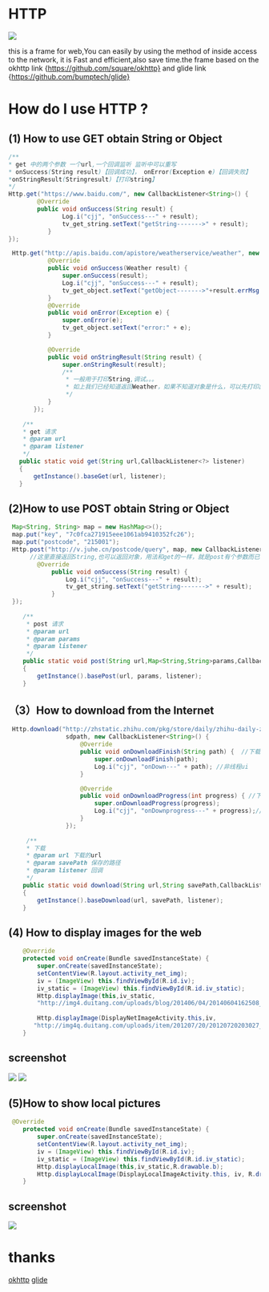 
HTTP
=============================================================
 ![](http://www.apkbus.com/data/attachment/forum/201508/26/162351nes8eqe83hhhbple.jpg)
 
 this is a frame for web,You can easily by using the method of inside access to  the network,
 it is Fast and efficient,also save time.the frame based on the okhttp link 
 {https://github.com/square/okhttp} and glide link {https://github.com/bumptech/glide}
 
 How do I use HTTP ?
======================================================================
 
(1) How to use GET obtain String or Object
-------------------------------------------------------------
 ```java
 /**
 * get 中的两个参数 一个url,一个回调监听 监听中可以重写
 * onSuccess(String result)【回调成功】， onError(Exception e)【回调失败】 
 *onStringResult(Stringresult)【打印string】
 */
 Http.get("https://www.baidu.com/", new CallbackListener<String>() {
         @Override
         public void onSuccess(String result) {
                Log.i("cjj", "onSuccess---" + result);
                tv_get_string.setText("getString------->" + result);
            }
 });
 
  Http.get("http://apis.baidu.com/apistore/weatherservice/weather", new CallbackListener<Weather>() {
            @Override
            public void onSuccess(Weather result) {
                super.onSuccess(result);
                Log.i("cjj", "onSuccess---" + result);
                tv_get_object.setText("getObject------->"+result.errMsg +"------"+result.errNum);
            }
            @Override
            public void onError(Exception e) {
                super.onError(e);
                tv_get_object.setText("error:" + e);
            }

            @Override
            public void onStringResult(String result) {
                super.onStringResult(result);
                /**
                 * 一般用于打印String,调试。。。
                 * 如上我们已经知道返回Weather，如果不知道对象是什么，可以先打印出String,就知道对象是怎样的。。。
                 */
            }
        });
        
     /**
     * get 请求
     * @param url
     * @param listener
     */
    public static void get(String url,CallbackListener<?> listener)
    {
        getInstance().baseGet(url, listener);
    }
 ```
 
(2)How to use POST obtain String or Object
--------------------------------------------------------------------------------------------------
```java
 Map<String, String> map = new HashMap<>();
 map.put("key", "7c0fca271915eee1061ab9410352fc26");
 map.put("postcode", "215001");
 Http.post("http://v.juhe.cn/postcode/query", map, new CallbackListener<String>() {
      //这里直接返回String,也可以返回对象，用法和get的一样，就是post有个参数而已
        @Override
            public void onSuccess(String result) {
                Log.i("cjj", "onSuccess---" + result);
                tv_get_string.setText("getString------->" + result);
            }
 });
 
    /**
     * post 请求
     * @param url
     * @param params
     * @param listener
     */
    public static void post(String url,Map<String,String>params,CallbackListener<?> listener)
    {
        getInstance().basePost(url, params, listener);
    }
 ```
 
 （3）How to download from the Internet
-------------------------------
```java
 Http.download("http://zhstatic.zhihu.com/pkg/store/daily/zhihu-daily-zhihu-2.5.2(382).apk",
                sdpath, new CallbackListener<String>() {
                    @Override
                    public void onDownloadFinish(String path) {  //下载完成 返回下载文件的绝对路径
                        super.onDownloadFinish(path);
                        Log.i("cjj", "onDown---" + path); //非线程ui
                    }

                    @Override
                    public void onDownloadProgress(int progress) { //下载进度回调
                        super.onDownloadProgress(progress);
                        Log.i("cjj", "onDownprogress---" + progress);//非线程ui
                    }
                });
                
     /**
     * 下载
     * @param url 下载的url
     * @param savePath 保存的路径
     * @param listener 回调
     */
    public static void download(String url,String savePath,CallbackListener<?> listener)
    {
        getInstance().baseDownload(url, savePath, listener);
    }
 ```
 (4) How to display images for the web
----------------------------------------------------------
```java
    @Override
    protected void onCreate(Bundle savedInstanceState) {
        super.onCreate(savedInstanceState);
        setContentView(R.layout.activity_net_img);
        iv = (ImageView) this.findViewById(R.id.iv);
        iv_static = (ImageView) this.findViewById(R.id.iv_static);
        Http.displayImage(this,iv_static,
        "http://img4.duitang.com/uploads/blog/201406/04/20140604162508_dtMtN.thumb.700_0.jpeg");
        
        Http.displayImage(DisplayNetImageActivity.this,iv,
       "http://img4q.duitang.com/uploads/item/201207/20/20120720203027_cJHZT.gif");
    }
 ```
screenshot
-------------------------------------------------------------------
![](http://img4.duitang.com/uploads/blog/201406/04/20140604162508_dtMtN.thumb.700_0.jpeg)
![](http://img4q.duitang.com/uploads/item/201207/20/20120720203027_cJHZT.gif)

(5)How to show local pictures
-----------------------------------------------
```java
 @Override
    protected void onCreate(Bundle savedInstanceState) {
        super.onCreate(savedInstanceState);
        setContentView(R.layout.activity_net_img);
        iv = (ImageView) this.findViewById(R.id.iv);
        iv_static = (ImageView) this.findViewById(R.id.iv_static);
        Http.displayLocalImage(this,iv_static,R.drawable.b);
        Http.displayLocalImage(DisplayLocalImageActivity.this, iv, R.drawable.a);
    }
 ```
 screenshot
-------------------------------------------------------------------
![](http://img4q.duitang.com/uploads/item/201207/20/20120720204610_BnAkT.gif)

thanks
===========================================================================================================
  [okhttp](https://github.com/square/okhttp) 
  [glide](https://github.com/bumptech/glide)

 

 
